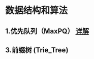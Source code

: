 # 数据结构和算法

## 1.优先队列（MaxPQ）  [详解](https://github.com/PinkDoc/database/tree/gh-pages/pq.md)
## 3.前缀树 (Trie_Tree)
